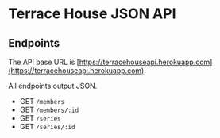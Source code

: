 # Terrace House JSON API

## Endpoints

The API base URL is [https://terracehouseapi.herokuapp.com](https://terracehouseapi.herokuapp.com). 

All endpoints output JSON.

* GET `/members`
* GET `/members/:id`
* GET `/series`
* GET `/series/:id`
